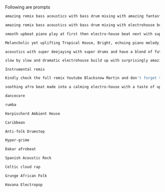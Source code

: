
Following are prompts
```bash
amazing remix bass acoustics with bass drum mixing with amazing fantastic build up climaxes with aspect of hip hop and trap beat fused with electrohouse
```

```bash
amazing remix bass acoustics with bass drum mixing with electrohouse builds for climax sessions for the beat
```
```bash
smooth upbeat piano play at first then electro-house beat next with super deejaying of acoustics backed by bass mixing
```
```bash
Melancholic yet uplifting Tropical House, Bright, echoing piano melody, airy synths, deep bass, relaxed four-on-the-floor rhythm, shakers, snaps, light electronic drums create a spacious atmosphere
```
```bash
acoustics with super deejaying with super drums and have a blend of future bass, trap, and pop-influenced EDM with super bass boosts and build up tension sessions
```

```bash
slow by slow and dramatic electrohouse build up with surprisingly amazing climaxes backed by EDM acoustics sweet melodies for upbeat happy beat
```
```
Instrumental remix
```

```bash
Kindly check the full remix Youtube Blacksnow Martin and don't forget to subcribe and like.
```
```bash
soothing afro beat made into a calming electro-house with a taste of upbeat dancehall and reggaeton
```
```bash
dancecore
```
```bash
rumba
```
```bash
Harpischord Ambient House
```
```bash
Caribbean
```
```bash
Anti-folk Drumstep
```
```bash
Hyper-grime
```
```bash
Dakar afrobeat
```
```bash
Spanish Acoustic Rock
```
```bash
Celtic cloud rap
```
```bash
Grunge African Folk
```
```bash
Havana Electropop
```
```bash
